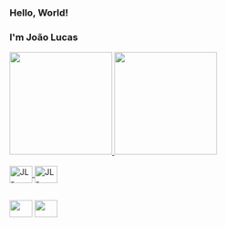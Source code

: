 ### Hello, World!
### I'm João Lucas
<div>
  <a href="https://github.com/JLucas09">
  <img height="180em" src="https://github-readme-stats.vercel.app/api?username=JLucas09&show_icons=true&theme=radical&include_all_commits=true&count_private=true"/>
  <img height="180em" src="https://github-readme-stats.vercel.app/api/top-langs/?username=JLucas09&layout=compact&langs_count=7&theme=dracula"/>

</div>
<div style="display: inline_block"><br>
  <img align="center" alt="JL-HTML" height="30" width="40" src="https://cdn.jsdelivr.net/npm/simple-icons@3.0.1/icons/html5.svg">
  <img align="center" alt="JL-PYTHON" height="30" width="40" src="https://cdn.jsdelivr.net/npm/simple-icons@3.0.1/icons/python.svg">
</div>

  ##
  
<div>
<!--
  <a href="https://instagram.com/jl.satan" target="_blank"><img height="30" width="40" src="https://cdn.jsdelivr.net/npm/simple-icons@3.0.1/icons/instagram.svg" target="_blank"></a>
-->
  <a href="https://www.linkedin.com/in/joão-lucas-a460b421b" target="_blank"><img height="30" width="40" src="https://cdn.jsdelivr.net/npm/simple-icons@3.0.1/icons/linkedin.svg" target="_blank"></a>
<a href = "mailto:lucas174.gamer@gmail.com"><img height="30" width="40" src="https://cdn.jsdelivr.net/npm/simple-icons@3.0.1/icons/gmail.svg" target="_blank"></a>
</div>
